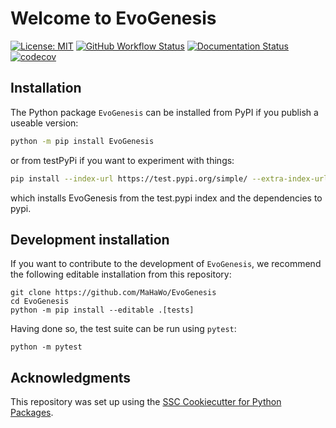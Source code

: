 # Welcome to EvoGenesis

[![License: MIT](https://img.shields.io/badge/License-MIT-yellow.svg)](https://opensource.org/licenses/MIT)
[![GitHub Workflow Status](https://img.shields.io/github/actions/workflow/status/MaHaWo/EvoGenesis/ci.yml?branch=main)](https://github.com/MaHaWo/EvoGenesis/actions/workflows/ci.yml)
[![Documentation Status](https://readthedocs.org/projects/EvoGenesis/badge/)](https://EvoGenesis.readthedocs.io/)
[![codecov](https://codecov.io/gh/MaHaWo/EvoGenesis/branch/main/graph/badge.svg)](https://codecov.io/gh/MaHaWo/EvoGenesis)

## Installation

The Python package `EvoGenesis` can be installed from PyPI if you publish a useable version:
```bash
python -m pip install EvoGenesis
```
or from testPyPi if you want to experiment with things:
```bash
pip install --index-url https://test.pypi.org/simple/ --extra-index-url https://pypi.org/simple/ EvoGenesis
```
which installs EvoGenesis from the test.pypi index and the dependencies to pypi.

## Development installation

If you want to contribute to the development of `EvoGenesis`, we recommend
the following editable installation from this repository:

```
git clone https://github.com/MaHaWo/EvoGenesis
cd EvoGenesis
python -m pip install --editable .[tests]
```

Having done so, the test suite can be run using `pytest`:

```
python -m pytest
```

## Acknowledgments

This repository was set up using the [SSC Cookiecutter for Python Packages](https://github.com/ssciwr/cookiecutter-python-package).
